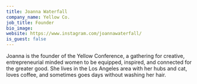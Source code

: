 ```yaml
---
title: Joanna Waterfall
company_name: Yellow Co.
job_title: Founder
bio_image: 
website: https://www.instagram.com/joannawaterfall/
is_guest: false
---
```


Joanna is the founder of the Yellow Conference, a gathering for creative, entrepreneurial minded women to be equipped, inspired, and connected for the greater good. She lives in the Los Angeles area with her hubs and cat, loves coffee, and sometimes goes days without washing her hair.
